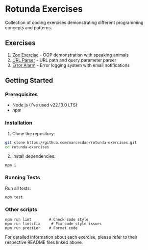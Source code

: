 # Rotunda Exercises

Collection of coding exercises demonstrating different programming concepts and patterns.

## Exercises

1. [Zoo Exercise](./zoo/README.md) - OOP demonstration with speaking animals
2. [URL Parser](./url-parser/README.md) - URL path and query parameter parser
3. [Error Alarm](./error-alarm/README.md) - Error logging system with email notifications

## Getting Started

### Prerequisites

- Node.js (I've used v22.13.0 LTS)
- npm

### Installation

1. Clone the repository:

```bash
git clone https://github.com/marcesdan/rotunda-exercises.git
cd rotunda-exercises
```

2. Install dependencies:

```shell
npm i
```

### Running Tests

Run all tests:

```shell
npm test
```

### Other scripts

```shell
npm run lint        # Check code style
npm run lint:fix     # Fix code style issues
npm run prettier    # Format code
```

For detailed information about each exercise, please refer to their respective README files linked above.
